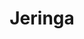 ---
title: Jeringa
date: 
draft: false

# descripcion
description : Jeringa

materials: Plata 925

color: Plateado

dimensions: 0,5cm x 3cm

code: 02-14-0228

type: "Dijes"

categories: []

price: $6.450,00

price_eftvo: $5.480,00

# Images
# first image will be shown in the product page
images:
  # - image: "images/path_to_image"
  # La ubicacion de las imagenes es imagenes/Dijes/Dijes.Plata/02-14-0228-jeringa
  - image: "./images/dijes/plata/02-14-0228-jeringa.JPG"
---
